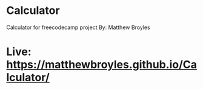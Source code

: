 # Calculator
Calculator for freecodecamp project
By: Matthew Broyles
# Live: https://matthewbroyles.github.io/Calculator/
